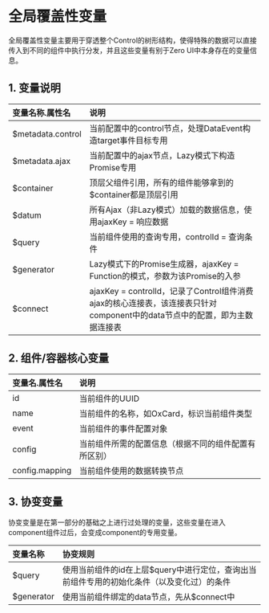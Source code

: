 # 全局覆盖性变量

全局覆盖性变量主要用于穿透整个Control的树形结构，使得特殊的数据可以直接传入到不同的组件中执行分发，并且这些变量有别于Zero UI中本身存在的变量信息。

## 1. 变量说明

| 变量名称.属性名 | 说明 |
| :--- | :--- |
| $metadata.control | 当前配置中的control节点，处理DataEvent构造target事件目标专用 |
| $metadata.ajax | 当前配置中的ajax节点，Lazy模式下构造Promise专用 |
| $container | 顶层父组件引用，所有的组件能够拿到的$container都是顶层引用 |
| $datum | 所有Ajax（非Lazy模式）加载的数据信息，使用ajaxKey = 响应数据 |
| $query | 当前组件使用的查询专用，controlId = 查询条件 |
| $generator | Lazy模式下的Promise生成器，ajaxKey = Function的模式，参数为该Promise的入参 |
| $connect | ajaxKey = controlId，记录了Control组件消费ajax的核心连接表，该连接表只针对component中的data节点中的配置，即为主数据连接表 |

## 2. 组件/容器核心变量

| 变量名.属性名 | 说明 |
| :--- | :--- |
| id | 当前组件的UUID |
| name | 当前组件的名称，如OxCard，标识当前组件类型 |
| event | 当前组件的事件配置对象 |
| config | 当前组件所需的配置信息（根据不同的组件配置有所区别） |
| config.mapping | 当前组件使用的数据转换节点 |

## 3. 协变变量

协变变量是在第一部分的基础之上进行过处理的变量，这些变量在进入component组件过后，会变成component的专用变量。

| 变量名称 | 协变规则 |
| :--- | :--- |
| $query | 使用当前组件的id在上层$query中进行定位，查询出当前组件专用的初始化条件（以及变化过）的条件 |
| $generator | 使用当前组件绑定的data节点，先从$connect中 |



